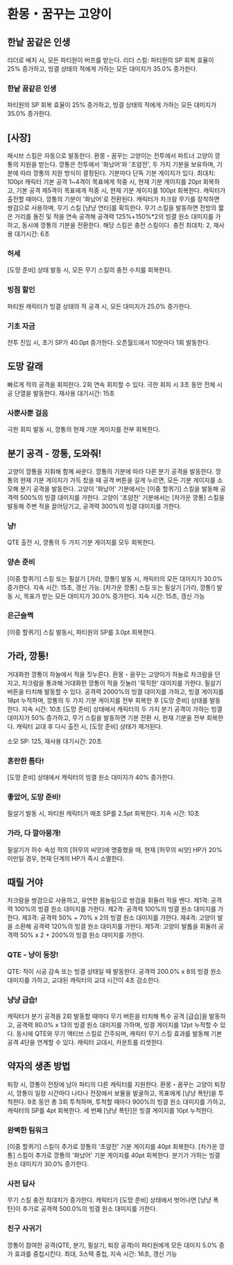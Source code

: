 # 환몽・꿈꾸는 고양이

## 한낱 꿈같은 인생

리더로 배치 시, 모든 파티원이 버프를 받는다.
리더 스킬: 파티원의 SP 회복 효율이 25% 증가하고, 빙결 상태의 적에게 가하는 모든 대미지가 35.0% 증가한다.

### 한낱 꿈같은 인생

파티원의 SP 회복 효율이 25% 증가하고, 빙결 상태의 적에게 가하는 모든 대미지가 35.0% 증가한다.

## [사장]

패시브 스킬은 자동으로 발동한다.
환몽・꿈꾸는 고양이는 전투에서 파트너 고양이 깡통의 지원을 받는다. 깡통은 전투에서 '화났어'와 '초얌전', 두 가지 기분을 보유하며, 기분에 따라 깡통의 지원 방식이 결정된다. 기분마다 단독 기분 게이지가 있다. 최대치: 100pt
캐릭터 기본 공격 1~4격이 목표에게 적중 시, 현재 기분 게이지를 20pt 회복하고, 기본 공격 제5격이 목표에게 적중 시, 현재 기분 게이지를 100pt 회복한다. 캐릭터가 출전할 때마다, 깡통의 기분이 '화났어'로 전환된다.
캐릭터가 차크람 무기를 장착하면 쌍검으로 사용하며, 무기 스킬 [냥냥 연타]를 획득한다.
무기 스킬을 발동하면 전방의 짧은 거리를 돌진 및 적을 연속 공격해 공격력 125%+150%\*2의 빙결 원소 대미지를 가하고, 동시에 깡통의 기분을 전환한다. 해당 스킬은 충전 스킬이다. 충전 최대치: 2, 재사용 대기시간: 6초

### 허세

[도망 준비] 상태 발동 시, 모든 무기 스킬의 충전 수치를 회복한다.

### 빙점 할인

파티원 캐릭터가 빙결 상태의 적 공격 시, 모든 대미지가 25.0% 증가한다.

### 기초 자금

전투 진입 시, 초기 SP가 40.0pt 증가한다. 오픈월드에서 10분마다 1회 발동한다.

## 도망 갈래

빠르게 적의 공격을 회피한다. 2회 연속 회피할 수 있다.
극한 회피 시 3초 동안 전체 시공 단열을 발동한다. 재사용 대기시간: 15초

### 사뿐사뿐 걸음

극한 회피 발동 시, 깡통의 현재 기분 게이지를 전부 회복한다.

## 분기 공격 - 깡통, 도와줘!

고양이 깡통을 지휘해 함께 싸운다.
깡통의 기분에 따라 다른 분기 공격을 발동한다.
깡통의 현재 기분 게이지가 가득 찼을 때 공격 버튼을 길게 누르면, 모든 기분 게이지를 소모해 분기 공격을 발동한다.
고양이 '화났어' 기분에서는 [이중 할퀴기] 스킬을 발동해 공격력 500%의 빙결 대미지를 가한다.
고양이 '초얌전' 기분에서는 [차가운 깡통] 스킬을 발동해 주변 적을 끌어당기고, 공격력 300%의 빙결 대미지를 가한다.

### 냥!

QTE 출전 시, 깡통의 두 가지 기분 게이지를 모두 회복한다.

### 양손 준비

[이중 할퀴기] 스킬 또는 필살기 [가라, 깡통!] 발동 시, 캐릭터의 모든 대미지가 30.0% 증가한다. 지속 시간: 15초, 갱신 가능.
[차가운 깡통] 스킬 또는 필살기 [가라, 깡통!] 발동 시, 목표가 받는 모든 대미지가 30.0% 증가한다. 지속 시간: 15초, 갱신 가능

### 은근슬쩍

[이중 할퀴기] 스킬 발동시, 파티원의 SP를 3.0pt 회복한다.

## 가라, 깡통!

거대화한 깡통이 하늘에서 적을 짓누른다.
환몽・꿈꾸는 고양이가 하늘로 차크람을 던지고, 차크람을 통과해 거대화한 깡통이 적을 짓눌러 '묵직한' 대미지를 가한다.
필살기 버튼을 터치해 발동할 수 있다. 공격력 2000%의 빙결 대미지를 가하고, 빙결 게이지를 18pt 누적하며, 깡통의 두 가지 기분 게이지를 전부 회복한 후 [도망 준비] 상태를 발동한다.
지속 시간: 10초
[도망 준비] 상태에서 캐릭터의 두 가지 분기 공격이 가하는 빙결 대미지가 50% 증가하고, 무기 스킬을 발동하면 기분 전환 시, 현재 기분을 전부 회복한다.
캐릭터 교대 후 다시 출전 시, [도망 준비] 상태가 제거된다.

소모 SP: 125, 재사용 대기시간: 20초

### 혼란한 틈타!

[도망 준비] 상태에서 캐릭터의 빙결 원소 대미지가 40% 증가한다.

### 좋았어, 도망 준비!

필살기 발동 시, 파티원 캐릭터가 매초 SP를 2.5pt 회복한다. 지속 시간: 10초

### 가라, 다 깔아뭉개!

필살기가 허수 속성 적의 [허무의 씨앗]에 명중했을 때, 현재 [허무의 씨앗] HP가 20% 미만일 경우, 현재 단계의 HP가 즉시 소멸한다.

## 때릴 거야

차크람을 쌍검으로 사용하고, 유연한 몸놀림으로 쌍검을 휘둘러 적을 벤다.
제1격: 공격력 100%의 빙결 원소 대미지를 가한다.
제2격: 공격력 100%의 빙결 원소 대미지를 가한다.
제3격: 공격력 50% + 70% x 2의 빙결 원소 대미지를 가한다.
제4격: 고양이 발을 소환해 공격력 120%의 빙결 원소 대미지를 가한다.
제5격: 고양이 발톱을 휘둘러 공격력 50% x 2 + 200%의 빙결 원소 대미지를 가한다.

### QTE - 냥이 등장!

QTE: 적이 시공 감속 또는 빙결 상태일 때 발동한다. 공격력 200.0% x 8의 빙결 원소 대미지를 가하고, 교대된 캐릭터의 교대 시간이 4초 감소한다.

### 냥냥 급습!

캐릭터가 분기 공격을 2회 발동할 때마다 무기 버튼을 터치해 특수 공격 [급습]을 발동하고, 공격력 80.0% x 13의 빙결 원소 대미지를 가하며, 빙결 게이지를 12pt 누적할 수 있다. 동시에 QTE와 무기 액티브 스킬로 간주되며, 캐릭터 무기 스킬 효과를 발동해 기본 공격 4단을 연계할 수 있다. 캐릭터 교대시, 카운트를 리셋한다.

## 약자의 생존 방법

퇴장 시, 깡통이 전장에 남아 파티의 다른 캐릭터를 지원한다.
환몽・꿈꾸는 고양이 퇴장 시, 깡통이 일정 시간마다 나타나 전장에서 보물을 발굴하고, 목표에게 [냥냥 폭탄]을 투척한다. 9초 동안 총 3회 투척하며, 투척할 때마다 900%의 빙결 원소 대미지를 가하고, 캐릭터의 SP를 4pt 회복한다. 세 번째 [냥냥 폭탄]은 빙결 게이지를 10pt 누적한다.

### 완벽한 팀워크

[이중 할퀴기] 스킬이 추가로 깡통의 '초얌전' 기분 게이지를 40pt 회복한다.
[차가운 깡통] 스킬이 추가로 깡통의 '화났어' 기분 게이지를 40pt 회복한다.
분기가 가하는 빙결 원소 대미지가 30.0% 증가한다.

### 사전 답사

무기 스킬 충전 최대치가 증가한다. 캐릭터가 [도망 준비] 상태에서 벗어나면 [냥냥 폭탄]이 추가로 공격력 500.0%의 빙결 원소 대미지를 가한다.

### 친구 사귀기

깡통이 참여한 공격(QTE, 분기, 필살기, 퇴장 공격)이 파티원에게 모든 대미지 5.0% 증가 효과를 중첩시킨다. 최대, 3스택 중첩, 지속 시간: 16초, 갱신 가능
